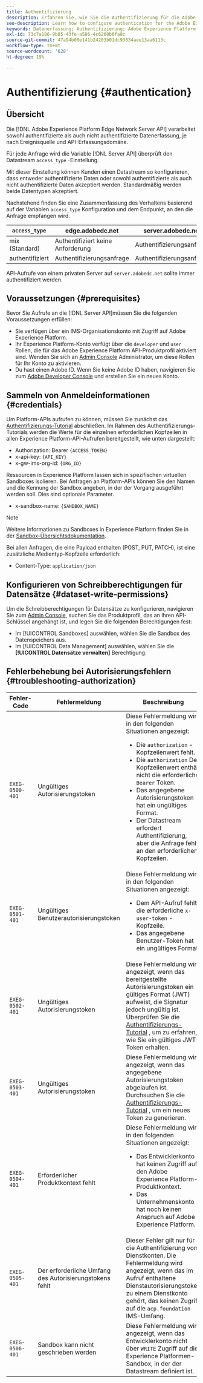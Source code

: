 ```yaml
---
title: Authentifizierung
description: Erfahren Sie, wie Sie die Authentifizierung für die Adobe Experience Platform Edge Network Server-API konfigurieren
seo-description: Learn how to configure authentication for the Adobe Experience Platform Edge Network Server API
keywords: Datenerfassung; Authentifizierung; Adobe Experience Platform Edge Network API; Autorisierung
exl-id: 73c7a186-9b85-43fe-a586-4c6260b6fa8c
source-git-commit: 47a94b00e141b24203b01dc93834aee13aa6113c
workflow-type: tm+mt
source-wordcount: '628'
ht-degree: 19%

---
```


# Authentifizierung {#authentication}

## Übersicht

Die [!DNL Adobe Experience Platform Edge Network Server API] verarbeitet sowohl authentifizierte als auch nicht authentifizierte Datenerfassung, je nach Ereignisquelle und API-Erfassungsdomäne.

Für jede Anfrage wird die Variable [!DNL Server API] überprüft den Datastream `access_type` -Einstellung.

Mit dieser Einstellung können Kunden einen Datastream so konfigurieren, dass entweder authentifizierte Daten oder sowohl authentifizierte als auch nicht authentifizierte Daten akzeptiert werden. Standardmäßig werden beide Datentypen akzeptiert.

Nachstehend finden Sie eine Zusammenfassung des Verhaltens basierend auf der Variablen `access_type` Konfiguration und dem Endpunkt, an den die Anfrage empfangen wird.

| `access_type` | edge.adobedc.net | server.adobedc.net |
|-----------------|-------------------------------|-----------------------|
| mix (Standard) | Authentifiziert keine Anforderung | Authentifizierungsanfrage |
| authentifiziert | Authentifizierungsanfrage | Authentifizierungsanfrage |

API-Aufrufe von einem privaten Server auf `server.adobedc.net` sollte immer authentifiziert werden.

## Voraussetzungen {#prerequisites}

Bevor Sie Aufrufe an die [!DNL Server API]müssen Sie die folgenden Voraussetzungen erfüllen:

* Sie verfügen über ein IMS-Organisationskonto mit Zugriff auf Adobe Experience Platform.
* Ihr Experience Platform-Konto verfügt über die `developer` und `user` Rollen, die für das Adobe Experience Platform API-Produktprofil aktiviert sind. Wenden Sie sich an [Admin Console](../access-control/home.md) Administrator, um diese Rollen für Ihr Konto zu aktivieren.
* Du hast einen Adobe ID. Wenn Sie keine Adobe ID haben, navigieren Sie zum [Adobe Developer Console](https://developer.adobe.com/console) und erstellen Sie ein neues Konto.

## Sammeln von Anmeldeinformationen {#credentials}

Um Platform-APIs aufrufen zu können, müssen Sie zunächst das [Authentifizierungs-Tutorial](../landing/api-authentication.md) abschließen. Im Rahmen des Authentifizierungs-Tutorials werden die Werte für die einzelnen erforderlichen Kopfzeilen in allen Experience Platform-API-Aufrufen bereitgestellt, wie unten dargestellt:

* Authorization: Bearer `{ACCESS_TOKEN}`
* x-api-key: `{API_KEY}`
* x-gw-ims-org-id: `{ORG_ID}`

Ressourcen in Experience Platform lassen sich in spezifischen virtuellen Sandboxes isolieren. Bei Anfragen an Platform-APIs können Sie den Namen und die Kennung der Sandbox angeben, in der der Vorgang ausgeführt werden soll. Dies sind optionale Parameter.

* x-sandbox-name: `{SANDBOX_NAME}`

>[!NOTE]
>
>Weitere Informationen zu Sandboxes in Experience Platform finden Sie in der [Sandbox-Übersichtsdokumentation](../sandboxes/home.md).

Bei allen Anfragen, die eine Payload enthalten (POST, PUT, PATCH), ist eine zusätzliche Medientyp-Kopfzeile erforderlich:

* Content-Type: `application/json`

## Konfigurieren von Schreibberechtigungen für Datensätze {#dataset-write-permissions}

Um die Schreibberechtigungen für Datensätze zu konfigurieren, navigieren Sie zum [Admin Console](https://adminconsole.adobe.com), suchen Sie das Produktprofil, das an Ihren API-Schlüssel angehängt ist, und legen Sie die folgenden Berechtigungen fest:

* Im [!UICONTROL Sandboxes] auswählen, wählen Sie die Sandbox des Datenspeichers aus.
* Im [!UICONTROL Data Management] auswählen, wählen Sie die **[!UICONTROL Datensätze verwalten]** Berechtigung.

## Fehlerbehebung bei Autorisierungsfehlern {#troubleshooting-authorization}

| Fehler-Code | Fehlermeldung | Beschreibung |
| --- | --- | --- |
| `EXEG-0500-401` | Ungültiges Autorisierungstoken | Diese Fehlermeldung wird in den folgenden Situationen angezeigt:  <ul><li>Die `authorization` -Kopfzeilenwert fehlt.</li><li>Die `authorization` Der Kopfzeilenwert enthält nicht die erforderliche `Bearer` Token.</li><li>Das angegebene Autorisierungstoken hat ein ungültiges Format.</li><li>Der Datastream erfordert Authentifizierung, aber die Anfrage fehlt an den erforderlichen Kopfzeilen.</li></ul> |
| `EXEG-0501-401` | Ungültiges Benutzerautorisierungstoken | Diese Fehlermeldung wird in den folgenden Situationen angezeigt: <ul><li>Dem API-Aufruf fehlt die erforderliche `x-user-token` -Kopfzeile.</li><li>Das angegebene Benutzer-Token hat ein ungültiges Format.</li></ul> |
| `EXEG-0502-401` | Ungültiges Autorisierungstoken | Diese Fehlermeldung wird angezeigt, wenn das bereitgestellte Autorisierungstoken ein gültiges Format (JWT) aufweist, die Signatur jedoch ungültig ist. Überprüfen Sie die [Authentifizierungs-Tutorial](../landing/api-authentication.md) , um zu erfahren, wie Sie ein gültiges JWT-Token erhalten. |
| `EXEG-0503-401` | Ungültiges Autorisierungstoken | Diese Fehlermeldung wird angezeigt, wenn das angegebene Autorisierungstoken abgelaufen ist. Durchsuchen Sie die [Authentifizierungs-Tutorial](../landing/api-authentication.md) , um ein neues Token zu generieren. |
| `EXEG-0504-401` | Erforderlicher Produktkontext fehlt | Diese Fehlermeldung wird in den folgenden Situationen angezeigt:  <ul><li>Das Entwicklerkonto hat keinen Zugriff auf den Adobe Experience Platform-Produktkontext.</li><li>Das Unternehmenskonto hat noch keinen Anspruch auf Adobe Experience Platform.</li></ul> |
| `EXEG-0505-401` | Der erforderliche Umfang des Autorisierungstokens fehlt | Dieser Fehler gilt nur für die Authentifizierung von Dienstkonten. Die Fehlermeldung wird angezeigt, wenn das im Aufruf enthaltene Dienstautorisierungstoken zu einem Dienstkonto gehört, das keinen Zugriff auf die `acp.foundation` IMS-Umfang. |
| `EXEG-0506-401` | Sandbox kann nicht geschrieben werden | Diese Fehlermeldung wird angezeigt, wenn das Entwicklerkonto nicht über `WRITE` Zugriff auf die Experience Platformen-Sandbox, in der der Datastream definiert ist. |
